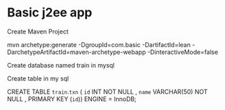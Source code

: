 # Basic j2ee app
Create Maven Project

mvn archetype:generate -DgroupId=com.basic -DartifactId=lean -DarchetypeArtifactId=maven-archetype-webapp -DinteractiveMode=false

Create database named train in mysql

Create table in my sql

CREATE TABLE `train`.`txn` ( `id` INT NOT NULL , `name` VARCHAR(50) NOT NULL , PRIMARY KEY (`id`)) ENGINE = InnoDB; 
